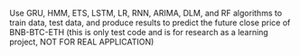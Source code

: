 Use GRU, HMM, ETS, LSTM, LR, RNN, ARIMA, DLM, and RF algorithms to train data, test data, and produce results to predict the future close price of BNB-BTC-ETH (this is only test code and is for research as a learning project, NOT FOR REAL APPLICATION)
